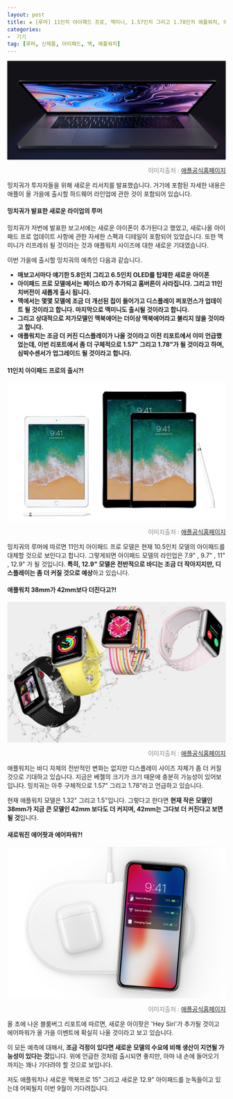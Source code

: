 ```yaml
---  
layout: post  
title: ✚ [루머] 11인치 아이패드 프로, 맥미니, 1.57인치 그리고 1.78인치 애플워치, 에어파워 출시
categories:
-  기기
tag: [루머, 신제품, 아이패드, 맥, 애플워치]
---  
```

<div class="markdown-image">
<img src="/assets/article_images/2018-07-16-rumor/1.jpg" alt="" align="middle"/><p style="text-align:right;  color:#878787"> 이미지출처 : <a href="https://www.apple.com/ipad/"> 애플공식홈페이지 </a></p> </div>
<p class="drop-korean">
밍치궈가 투자자들을 위해 새로운 리서치를 발표했습니다. 거기에 포함된 자세한 내용은 애플이 올 가을에 출시할 하드웨어 라인업에 관한 것이 포함되어 있습니다. </p>

#### 밍치궈가 발표한 새로운 라이업의 루머
밍치궈가 저번에 발표한 보고서에는 새로운 아이폰이 추가된다고 했었고, 새로나올 아이패드 프로 업데이트 사항에 관한 자세한 스펙과 디테일이 포함되어 있었습니다. 또한 맥미니가 리프레쉬 될 것이라는 것과 애플워치 사이즈에 대한 새로운 기대였습니다.

이번 가을에 출시할 밍치궈의 예측인 다음과 같습니다.

- **매보고서마다 얘기한 5.8인치 그리고 6.5인치 OLED를 탑재한 새로운 아이폰**
- **아이패드 프로 모델에서는 페이스 ID가 추가되고 홈버튼이 사라집니다. 그리고 11인치버전이 새롭게 출시 됩니다.**
- **맥에서는 몇몇 모델에 조금 더 개선된 칩이 들어가고 디스플레이 퍼포먼스가 업데이트 될 것이라고 합니다. 마지막으로 맥미니도 출시될 것이라고 합니다.**
- **그리고 상대적으로 저가모델인 맥북에어는 더이상 맥북에어라고 불리지 않을 것이라고 합니다.**
- **애플워치는 조금 더 커진 디스플레이가 나올 것이라고 이전 리포트에서 이미 언급했었는데, 이번 리포트에서 좀 더 구체적으로 1.57" 그리고 1.78"가 될 것이라고 하며, 심박수센서가 업그레이드 될 것이라고 합니다.**

#### 11인치 아이패드 프로의 출시?!
<div class="markdown-image">
<img src="/assets/article_images/2018-07-16-rumor/2.jpg" alt="" align="middle"/><p style="text-align:right;  color:#878787"> 이미지출처 : <a href="https://www.apple.com/ipad/"> 애플공식홈페이지 </a></p> </div>

밍치궈의 루머에 따르면 11인치 아이패드 프로 모델은 현재 10.5인치 모델의 아이패드를 대체할 것으로 보인다고 합니다. 그렇게되면 아이패드 모델의 라인업은 7.9" , 9.7" , 11" , 12.9" 가 될 것입니다. **특히, 12.9" 모델은 전반적으로 바디는 조금 더 작아지지만, 디스플레이는 좀 더 커질 것으로 예상**하고 있습니다.

#### 애플워치 38mm가 42mm보다 더진다고?!
<div class="markdown-image">
<img src="/assets/article_images/2018-07-16-rumor/4.jpg" alt="" align="middle"/><p style="text-align:right;  color:#878787"> 이미지출처 : <a href="https://www.apple.com/ipad/"> 애플공식홈페이지 </a></p> </div>

애플워치는 바디 자체의 전반적인 변화는 없지만 디스플레이 사이즈 자체가 좀 더 커질 것으로 기대하고 있습니다. 지금은 베젤의 크기가 크기 때문에 충분히 가능성이 있어보입니다. 밍치궈는 아주 구체적으로 1.57" 그리고 1.78"라고 언급하고 있습니다. 

현재 애플워치 모델은 1.32" 그리고 1.5"입니다. 그렇다고 한다면 **현재 작은 모델인 38mm가 지금 큰 모델인 42mm 보다도 더 커지며, 42mm는 그다보 더 커진다고 보면 될 것**입니다. 

#### 새로워진 에어팟과 에어파워?!
<div class="markdown-image">
<img src="/assets/article_images/2018-07-16-rumor/3.jpg" alt="" align="middle"/><p style="text-align:right;  color:#878787"> 이미지출처 : <a href="https://www.apple.com/ipad/"> 애플공식홈페이지 </a></p> </div>

올 초에 나온 블룸버그 리포트에 따르면, 새로운 아이팟은 'Hey Siri'가 추가될 것이고 에어파워가 올 가을 이벤트에 확실히 나올 것이라고 보고 있습니다. 

이 모든 예측에 대해서, **조금 걱정이 있다면 새로운 모델의 수요에 비해 생산이 지연될 가능성이 있다는 것**입니다. 위에 언급한 것처럼 출시되면 좋지만, 아마 내 손에 들어오기 까지는 꽤나 기다려야 할 것으로 보입니다. 

저도 애플워치나 새로운 맥북프로 15" 그리고 새로운 12.9" 아이패드를 눈독들이고 있는데 어찌될지 이번 9월이 기다려집니다.



